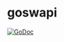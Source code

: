 # goswapi

[![GoDoc](https://godoc.org/github.com/acipek/goswapi?status.svg)](https://godoc.org/github.com/acipek/goswapi)
